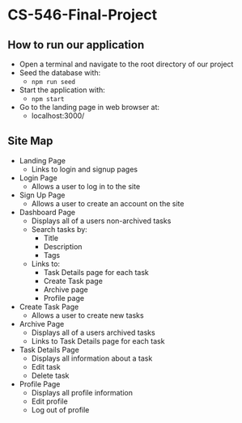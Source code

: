 # CS-546-Final-Project
## How to run our application
- Open a terminal and navigate to the root directory of our project 
- Seed the database with:
  - `npm run seed`
- Start the application with:
  - `npm start`
- Go to the landing page in web browser at:
  - localhost:3000/
## Site Map
- Landing Page
  - Links to login and signup pages
- Login Page
  - Allows a user to log in to the site
- Sign Up Page
  - Allows a user to create an account on the site
- Dashboard Page
  - Displays all of a users non-archived tasks
  - Search tasks by:
    -  Title
    -  Description
    -  Tags
  - Links to:
    - Task Details page for each task
    - Create Task page
    - Archive page
    - Profile page
- Create Task Page
  - Allows a user to create new tasks
- Archive Page
  - Displays all of a users archived tasks
  - Links to Task Details page for each task
- Task Details Page
  - Displays all information about a task
  - Edit task
  - Delete task
- Profile Page
  - Displays all profile information
  - Edit profile
  - Log out of profile